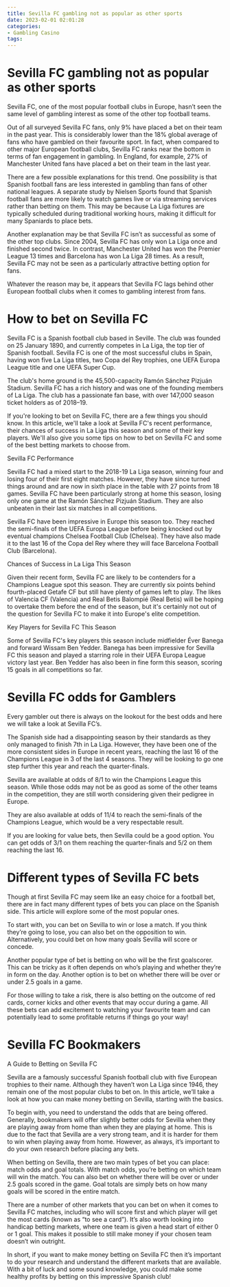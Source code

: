 ```yaml
---
title: Sevilla FC gambling not as popular as other sports
date: 2023-02-01 02:01:28
categories:
- Gambling Casino
tags:
---
```



#  Sevilla FC gambling not as popular as other sports

Sevilla FC, one of the most popular football clubs in Europe, hasn’t seen the same level of gambling interest as some of the other top football teams.

Out of all surveyed Sevilla FC fans, only 9% have placed a bet on their team in the past year. This is considerably lower than the 18% global average of fans who have gambled on their favourite sport. In fact, when compared to other major European football clubs, Sevilla FC ranks near the bottom in terms of fan engagement in gambling. In England, for example, 27% of Manchester United fans have placed a bet on their team in the last year.

There are a few possible explanations for this trend. One possibility is that Spanish football fans are less interested in gambling than fans of other national leagues. A separate study by Nielsen Sports found that Spanish football fans are more likely to watch games live or via streaming services rather than betting on them. This may be because La Liga fixtures are typically scheduled during traditional working hours, making it difficult for many Spaniards to place bets.

Another explanation may be that Sevilla FC isn’t as successful as some of the other top clubs. Since 2004, Sevilla FC has only won La Liga once and finished second twice. In contrast, Manchester United has won the Premier League 13 times and Barcelona has won La Liga 28 times. As a result, Sevilla FC may not be seen as a particularly attractive betting option for fans.

Whatever the reason may be, it appears that Sevilla FC lags behind other European football clubs when it comes to gambling interest from fans.

#  How to bet on Sevilla FC

Sevilla FC is a Spanish football club based in Seville. The club was founded on 25 January 1890, and currently competes in La Liga, the top tier of Spanish football. Sevilla FC is one of the most successful clubs in Spain, having won five La Liga titles, two Copa del Rey trophies, one UEFA Europa League title and one UEFA Super Cup.

The club's home ground is the 45,500-capacity Ramón Sánchez Pizjuán Stadium. Sevilla FC has a rich history and was one of the founding members of La Liga. The club has a passionate fan base, with over 147,000 season ticket holders as of 2018–19.

If you're looking to bet on Sevilla FC, there are a few things you should know. In this article, we'll take a look at Sevilla FC's recent performance, their chances of success in La Liga this season and some of their key players. We'll also give you some tips on how to bet on Sevilla FC and some of the best betting markets to choose from.

Sevilla FC Performance

Sevilla FC had a mixed start to the 2018-19 La Liga season, winning four and losing four of their first eight matches. However, they have since turned things around and are now in sixth place in the table with 27 points from 18 games. Sevilla FC have been particularly strong at home this season, losing only one game at the Ramón Sánchez Pizjuán Stadium. They are also unbeaten in their last six matches in all competitions.

Sevilla FC have been impressive in Europe this season too. They reached the semi-finals of the UEFA Europa League before being knocked out by eventual champions Chelsea Football Club (Chelsea). They have also made it to the last 16 of the Copa del Rey where they will face Barcelona Football Club (Barcelona).

Chances of Success in La Liga This Season

Given their recent form, Sevilla FC are likely to be contenders for a Champions League spot this season. They are currently six points behind fourth-placed Getafe CF but still have plenty of games left to play. The likes of Valencia CF (Valencia) and Real Betis Balompié (Real Betis) will be hoping to overtake them before the end of the season, but it's certainly not out of the question for Sevilla FC to make it into Europe's elite competition.

Key Players for Sevilla FC This Season

Some of Sevilla FC's key players this season include midfielder Éver Banega and forward Wissam Ben Yedder. Banega has been impressive for Sevilla FC this season and played a starring role in their UEFA Europa League victory last year. Ben Yedder has also been in fine form this season, scoring 15 goals in all competitions so far.

#  Sevilla FC odds for Gamblers

Every gambler out there is always on the lookout for the best odds and here we will take a look at Sevilla FC’s.

The Spanish side had a disappointing season by their standards as they only managed to finish 7th in La Liga. However, they have been one of the more consistent sides in Europe in recent years, reaching the last 16 of the Champions League in 3 of the last 4 seasons. They will be looking to go one step further this year and reach the quarter-finals.

Sevilla are available at odds of 8/1 to win the Champions League this season. While those odds may not be as good as some of the other teams in the competition, they are still worth considering given their pedigree in Europe.

They are also available at odds of 11/4 to reach the semi-finals of the Champions League, which would be a very respectable result.

If you are looking for value bets, then Sevilla could be a good option. You can get odds of 3/1 on them reaching the quarter-finals and 5/2 on them reaching the last 16.

#  Different types of Sevilla FC bets

Though at first Sevilla FC may seem like an easy choice for a football bet, there are in fact many different types of bets you can place on the Spanish side. This article will explore some of the most popular ones.

To start with, you can bet on Sevilla to win or lose a match. If you think they’re going to lose, you can also bet on the opposition to win. Alternatively, you could bet on how many goals Sevilla will score or concede.

Another popular type of bet is betting on who will be the first goalscorer. This can be tricky as it often depends on who’s playing and whether they’re in form on the day. Another option is to bet on whether there will be over or under 2.5 goals in a game.

For those willing to take a risk, there is also betting on the outcome of red cards, corner kicks and other events that may occur during a game. All these bets can add excitement to watching your favourite team and can potentially lead to some profitable returns if things go your way!

#  Sevilla FC Bookmakers

A Guide to Betting on Sevilla FC

Sevilla are a famously successful Spanish football club with five European trophies to their name. Although they haven’t won La Liga since 1946, they remain one of the most popular clubs to bet on. In this article, we’ll take a look at how you can make money betting on Sevilla, starting with the basics.

To begin with, you need to understand the odds that are being offered. Generally, bookmakers will offer slightly better odds for Sevilla when they are playing away from home than when they are playing at home. This is due to the fact that Sevilla are a very strong team, and it is harder for them to win when playing away from home. However, as always, it’s important to do your own research before placing any bets.

When betting on Sevilla, there are two main types of bet you can place: match odds and goal totals. With match odds, you’re betting on which team will win the match. You can also bet on whether there will be over or under 2.5 goals scored in the game. Goal totals are simply bets on how many goals will be scored in the entire match.

There are a number of other markets that you can bet on when it comes to Sevilla FC matches, including who will score first and which player will get the most cards (known as “to see a card”). It’s also worth looking into handicap betting markets, where one team is given a head start of either 0 or 1 goal. This makes it possible to still make money if your chosen team doesn’t win outright.

In short, if you want to make money betting on Sevilla FC then it’s important to do your research and understand the different markets that are available. With a bit of luck and some sound knowledge, you could make some healthy profits by betting on this impressive Spanish club!